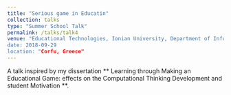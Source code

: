 ```yaml
---
title: "Serious game in Educatin"
collection: talks
type: "Summer School Talk"
permalink: /talks/talk4
venue: "Educational Technologies, Ionian University, Department of Informatics, Summer School, September 2018'
date: 2018-09-29
location: "Corfu, Greece"
---
```


A talk inspired by my dissertation ** Learning through Making an Educational Game: effects on the Computational Thinking Development and student Motivation **. 
